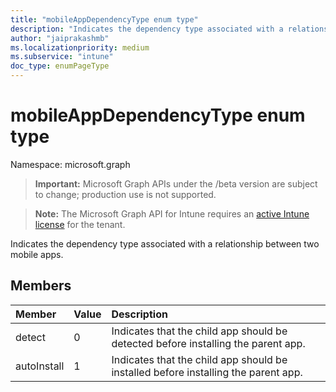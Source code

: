 ```yaml
---
title: "mobileAppDependencyType enum type"
description: "Indicates the dependency type associated with a relationship between two mobile apps."
author: "jaiprakashmb"
ms.localizationpriority: medium
ms.subservice: "intune"
doc_type: enumPageType
---
```


# mobileAppDependencyType enum type

Namespace: microsoft.graph
> **Important:** Microsoft Graph APIs under the /beta version are subject to change; production use is not supported.

> **Note:** The Microsoft Graph API for Intune requires an [active Intune license](https://go.microsoft.com/fwlink/?linkid=839381) for the tenant.


Indicates the dependency type associated with a relationship between two mobile apps.

## Members
|Member|Value|Description|
|:---|:---|:---|
|detect|0|Indicates that the child app should be detected before installing the parent app.|
|autoInstall|1|Indicates that the child app should be installed before installing the parent app.|
